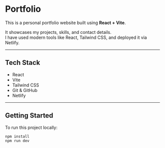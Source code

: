 # Portfolio

This is a personal portfolio website built using **React + Vite**.

It showcases my projects, skills, and contact details.  
I have used modern tools like React, Tailwind CSS, and deployed it via Netlify.

---

## Tech Stack

- React
- Vite
- Tailwind CSS
- Git & GitHub
- Netlify

---

## Getting Started

To run this project locally:

```bash
npm install
npm run dev
